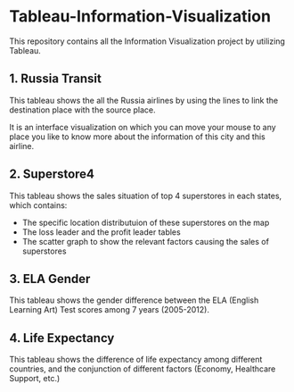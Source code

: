 # Tableau-Information-Visualization
This repository contains all the Information Visualization project by utilizing Tableau.

## 1. Russia Transit
This tableau shows the all the Russia airlines by using the lines to link the destination place with the source place.

It is an interface visualization on which you can move your mouse to any place you like to know more about the information of this city and this airline.

## 2. Superstore4
This tableau shows the sales situation of top 4 superstores in each states, which contains:
- The specific location distributuion of these superstores on the map 
- The loss leader and the profit leader tables
- The scatter graph to show the relevant factors causing the sales of superstores

## 3. ELA Gender
This tableau shows the gender difference between the ELA (English Learning Art) Test scores among 7 years (2005-2012).

## 4. Life Expectancy
This tableau shows the difference of life expectancy among different countries, and the conjunction of different factors (Economy, Healthcare Support, etc.)
